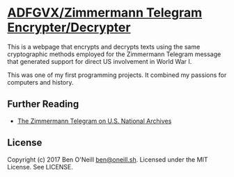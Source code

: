 # [ADFGVX/Zimmermann Telegram Encrypter/Decrypter](https://oneill.sh/apps/zimmermanntel)

This is a webpage that encrypts and decrypts texts using the same cryptographic
methods employed for the Zimmermann Telegram message that generated support for
direct US involvement in World War I.

This was one of my first programming projects. It combined my passions for
computers and history.

## Further Reading

* [The Zimmermann Telegram on U.S. National Archives](https://www.archives.gov/education/lessons/zimmermann)

## License

Copyright (c) 2017 Ben O'Neill <ben@oneill.sh>. Licensed under the
MIT License. See LICENSE.

